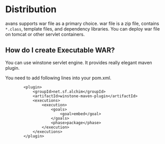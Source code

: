 Distribution
============

avans supports war file as a primary choice. war file is a zip file, contains `*.class`, template files, and dependency libraries.
You can deploy war file on tomcat or other servlet containers.

## How do I create Executable WAR?

You can use winstone servlet engine. It provides really elegant maven plugin.

You need to add following lines into your pom.xml.

			<plugin>
				<groupId>net.sf.alchim</groupId>
				<artifactId>winstone-maven-plugin</artifactId>
				<executions>
					<execution>
						<goals>
							<goal>embed</goal>
						</goals>
						<phase>package</phase>
					</execution>
				</executions>
			</plugin>


